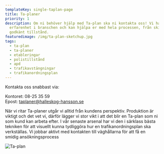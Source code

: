 ```yaml
---
templateKey: single-taplan-page
title: Ta-planer
priority: 1
description: Om ni behöver hjälp med Ta-plan ska ni kontakta oss! Vi har lång
  erfarenhet i branschen och kan hjälpa er med hela processen, från skiss till
  godkänt tillstånd.
featuredimage: /img/ta-plan-sketchup.jpg
tags:
  - ta-plan
  - ta-planer
  - etableringar
  - polistillstånd
  - apd
  - trafikavstängningar
  - trafikanordningsplan
---
```

K﻿ontakta oss snabbast via:

Kontoret: 08-25 35 59\
Epost: [taplaner@halleskog-hansson.se](mailto:taplaner@halleskog-hansson.se)

När vi ritar Ta-planer utgår vi alltid från kundens perspektiv. Produktion är viktigt och det vet vi, därför lägger vi stor vikt i att det blir en Ta-plan som ni som kund kan arbeta efter. I vår senaste arsenal har vi den i särklass bästa tekniken för att visuellt kunna tydliggöra hur en trafikanordningsplan ska verkställas. Vi jobbar aktivt med kontakten till väghållarna för att få en smidig ansökningsprocess



![Ta-plan](/img/3d-gårdsvägen.png)